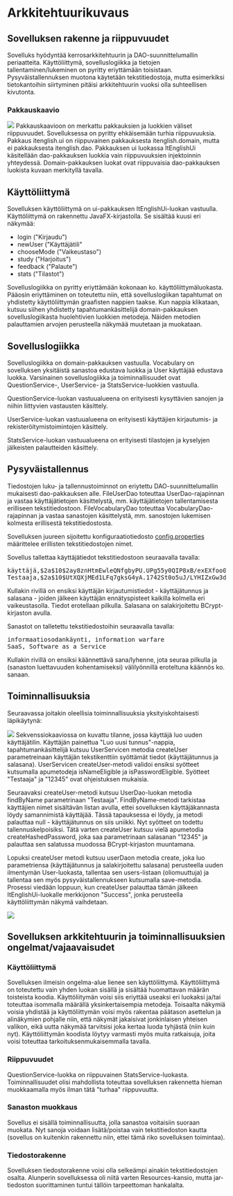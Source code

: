 # Arkkitehtuurikuvaus  

## Sovelluksen rakenne ja riippuvuudet  
Sovelluks hyödyntää kerrosarkkitehtuurin ja DAO-suunnittelumallin periaatteita. Käyttöliittymä, sovelluslogiikka ja tietojen tallentaminen/lukeminen on pyritty eriyttämään toisistaan. Pysyväistallennuksen muotona käytetään tekstitiedostoja, mutta esimerkiksi tietokantoihin siirtyminen pitäisi arkkitehtuurin vuoksi olla suhteellisen kivutonta.
 
### Pakkauskaavio
<img src="https://github.com/tietotuomas/ot-harjoitustyo/blob/master/dokumentaatio/kuvat/UML-kaavio.png?raw=true">  
Pakkauskaavioon on merkattu pakkauksien ja luokkien väliset riippuvuudet. Sovelluksessa on pyritty ehkäisemään turhia riippuvuuksia. Pakkaus itenglish.ui on riippuvainen pakkauksesta itenglish.domain, mutta ei pakkauksesta itenglish.dao. Pakkauksen ui luokassa ItEnglishUi käsitellään dao-pakkauksen luokkia vain riippuvuuksien injektoinnin yhteydessä. Domain-pakkauksen luokat ovat riippuvaisia dao-pakkauksen luokista kuvaan merkityllä tavalla.

## Käyttöliittymä  
Sovelluksen käyttöliittymä on ui-pakkauksen ItEnglishUi-luokan vastuulla. Käyttöliittymä on rakennettu JavaFX-kirjastolla. Se sisältää kuusi eri näkymää:
- login ("Kirjaudu")
- newUser ("Käyttäjätili"
- chooseMode ("Vaikeustaso")
- study ("Harjoitus")
- feedback ("Palaute")
- stats ("Tilastot")

Sovelluslogiikka on pyritty eriyttämään kokonaan ko. käyttöliittymäluokasta. Pääosin eriyttäminen on toteutettu niin, että sovelluslogiikan tapahtumat on yhdistetty käyttöliittymän graafisten nappien taakse. Kun nappia klikataan, kutsuu siihen yhdistetty tapahtumankäsittelijä domain-pakkauksen sovelluslogiikasta huolehtivien luokkien metodeja. Näiden metodien palauttamien arvojen perusteella näkymää muutetaan ja muokataan.

## Sovelluslogiikka  
Sovelluslogiikka on domain-pakkauksen vastuulla. Vocabulary on sovelluksen yksitäistä sanastoa edustava luokka ja User käyttäjää edustava luokka. Varsinainen sovelluslogiikka ja toiminnallisuudet ovat QuestionService-, UserService- ja StatsService-luokkien vastuulla. 

QuestionService-luokan vastuualueena on erityisesti kysyttävien sanojen ja niihin liittyvien vastausten käsittely.

UserService-luokan vastuualueena on erityisesti käyttäjien kirjautumis- ja rekisteröitymistoimintojen käsittely.

StatsService-luokan vastuualueena on erityisesti tilastojen ja kyselyjen jälkeisten palautteiden käsittely.

## Pysyväistallennus 
Tiedostojen luku- ja tallennustoiminnot on eriytettu DAO-suunnittelumallin mukaisesti dao-pakkauksen alle. FileUserDao toteuttaa UserDao-rajapinnan ja vastaa käyttäjätietojen käsittelystä, mm. käyttäjätietojen tallentamisesta erilliseen tekstitiedostoon. FileVocabularyDao toteuttaa VocabularyDao-rajapinnan ja vastaa sanastojen käsittelystä, mm. sanostojen lukemisen kolmesta erillisestä tekstitiedostosta.

Sovelluksen juureen sijoitettu konfiguraatiotiedosto [config.properties](https://github.com/tietotuomas/ot-harjoitustyo/blob/master/ITEnglish/config.properties) määrittelee erillisten tekstitiedostojen nimet.

Sovellus tallettaa käyttäjätiedot tekstitiedostoon seuraavalla tavalla:

<pre>
käyttäjä,$2a$10$2ay8znHtmEwleQNfgbyPU.UPg55y0QIP8xB/exEXfoo0exTdFXAgK,0,0,0
Testaaja,$2a$10$UtXQXjMEd1LFq7gksG4yA.1742St0o5uJ/LYHIZxGw3d65S.C5mxe,15,12,3
</pre>

Kullakin rivillä on ensiksi käyttäjän kirjautumistiedot - käyttäjätunnus ja salasana - joiden jälkeen käyttäjän ennätyspisteet kaikilla kolmella eri vaikeustasolla. Tiedot erotellaan pilkulla. Salasana on salakirjoitettu BCrypt-kirjaston avulla.

Sanastot on talletettu tekstitiedostoihin seuraavalla tavalla:

<pre>
informaatiosodankäynti, information warfare 
SaaS, Software as a Service
</pre>

Kullakin rivillä on ensiksi käännettävä sana/lyhenne, jota seuraa pilkulla ja (sanaston luettavuuden kohentamiseksi) välilyönnillä eroteltuna käännös ko. sanaan.

## Toiminnallisuuksia  
Seuraavassa joitakin oleellisia toiminnallisuuksia yksityiskohtaisesti läpikäytynä:

<img src="https://github.com/tietotuomas/ot-harjoitustyo/blob/master/dokumentaatio/kuvat/K%C3%A4ytt%C3%A4j%C3%A4tilin%20luonti.png?raw=true">  
Sekvenssiokaaviossa on kuvattu tilanne, jossa käyttäjä luo uuden käyttäjätilin. Käyttäjän painettua "Luo uusi tunnus"-nappia, tapahtumankäsittelijä kutsuu UserServicen metodia createUser parametreinaan käyttäjän tekstikenttiin syöttämät tiedot (käyttäjätunnus ja salasana).  UserServicen createUser-metodi validoi ensiksi syötteet kutsumalla apumetodeja isNameEligible ja isPasswordEligible. Syötteet "Testaaja" ja "12345" ovat ohjeistuksen mukaisia.  

Seuraavaksi createUser-metodi kutsuu UserDao-luokan metodia findByName parametrinaan "Testaaja". FindByName-metodi tarkistaa käyttäjien nimet sisältävän listan avulla, ettei sovelluksen käyttäjäkannasta löydy samannimistä käyttäjää. Tässä tapauksessa ei löydy, ja metodi palauttaa null - käyttäjätunnus on siis uniikki. Nyt syötteet on todettu tallennuskelpoisiksi. Tätä varten createUser kutsuu vielä apumetodia createHashedPassword, joka saa parametrinaan salasanan "12345" ja palauttaa sen salatussa muodossa BCrypt-kirjaston muuntamana.

Lopuksi createUser metodi kutsuu userDaon metodia create, joka luo parametriensa (käyttäjätunnus ja salakirjoitettu salasana) perusteella uuden ilmentymän User-luokasta, tallentaa sen users-listaan (oliomuuttuja) ja tallentaa sen myös pysyväistallennukseen kutsumalla save-metodia. Prosessi viedään loppuun, kun createUser palauttaa tämän jälkeen ItEnglishUi-luokalle merkkijonon "Success", jonka perusteella käyttöliittymän näkymä vaihdetaan.

<img src="https://github.com/tietotuomas/ot-harjoitustyo/blob/master/dokumentaatio/kuvat/Palautteen%20luonti.png?raw=true">


## Sovelluksen arkkitehtuurin ja toiminnallisuuksien ongelmat/vajaavaisudet  

### Käyttöliittymä
Sovelluksen ilmeisin ongelma-alue lienee sen käyttöliittymä. Käyttöliittymä on toteutettu vain yhden luokan sisällä ja sisältää huomattavan määrän toisteista koodia. Käyttöliitymän voisi siis eriyttää useaksi eri luokaksi ja/tai toteuttaa isommalla määrällä yksinkertaisempia metodeja. Toisaalta näkymiä voisia yhdistää ja käyttöliittymän voisi myös rakentaa päätason asettelun ja alinäkymien pohjalle niin, että näkymät jakaisivat jonkinlaisen yhteisen valikon, eikä uutta näkymää tarvitsisi joka kertaa luoda tyhjästä (niin kuin nyt). Käyttöliittymän koodista löytyy varmasti myös muita ratkaisuja, joita voisi toteuttaa tarkoituksenmukaisemmalla tavalla.

### Riippuvuudet
QuestionService-luokka on riippuvainen StatsService-luokasta. Toiminnallisuudet olisi mahdollista toteuttaa sovelluksen rakennetta hieman muokkaamalla myös ilman tätä "turhaa" riippuvuutta.

### Sanaston muokkaus
Sovellus ei sisällä toiminnallisuutta, jolla sanastoa voitaisiin suoraan muokata. Nyt sanoja voidaan lisätä/poistaa vain tekstitiedoston kautta (sovellus on kuitenkin rakennettu niin, ettei tämä riko sovelluksen toimintaa).

### Tiedostorakenne
Sovelluksen tiedostorakenne voisi olla selkeämpi ainakin tekstitiedostojen osalta. Alunperin sovelluksessa oli niitä varten Resources-kansio, mutta jar-tiedoston suorittaminen tuntui tällöin tarpeettoman hankalalta.
